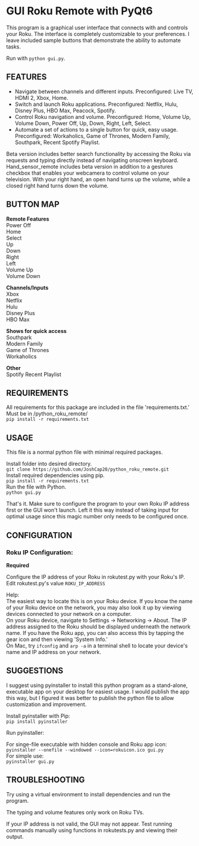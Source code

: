 # GUI Roku Remote with PyQt6
This program is a graphical user interface that connects with and controls your Roku. The interface is completely customizable to your preferences. I leave included sample buttons that demonstrate the ability to automate tasks.

Run with `python gui.py`.

FEATURES
------------
- Navigate between channels and different inputs. Preconfigured: Live TV, HDMI 2, Xbox, Home.  
- Switch and launch Roku applications. Preconfigured: Netflix, Hulu, Disney Plus, HBO Max, Peacock, Spotify.  
- Control Roku navigation and volume. Preconfigured: Home, Volume Up, Volume Down, Power Off, Up, Down, Right, Left, Select.  
- Automate a set of actions to a single button for quick, easy usage. Preconfigured: Workaholics, Game of Thrones, Modern Family, Southpark, Recent Spotify Playlist.  

Beta version includes better search functionality by accessing the Roku via requests and typing directly instead of navigating onscreen keyboard.
Hand_sensor_remote includes beta version in addition to a gestures checkbox that enables your webcamera to control volume on your television. With your right hand, an open hand turns up the volume, while a closed right hand turns down the volume. 
  

BUTTON MAP  
------------
**Remote Features**   
Power Off  
Home  
Select  
Up  
Down  
Right  
Left  
Volume Up  
Volume Down  
  
**Channels/Inputs**  
Xbox  
Netflix  
Hulu  
Disney Plus  
HBO Max  
  
     
**Shows for quick access**  
Southpark  
Modern Family  
Game of Thrones  
Workaholics  
      
  
**Other**  
Spotify Recent Playlist  
       

REQUIREMENTS
------------
All requirements for this package are included in the file 'requirements.txt.' Must be in /python_roku_remote/    
`pip install -r requirements.txt`  

USAGE
-------------
This file is a normal python file with minimal required packages.

Install folder into desired directory.  
`git clone https://github.com/JoshCap20/python_roku_remote.git`  
Install required dependencies using pip.  
`pip install -r requirements.txt`  
Run the file with Python.  
`python gui.py`  

That's it. Make sure to configure the program to your own Roku IP address first or the GUI won't launch. Left it this way instead of taking input for optimal usage since this magic number only needs to be configured once.


CONFIGURATION
-------------

### Roku IP Configuration:  
**Required**  
  
Configure the IP address of your Roku in rokutest.py with your Roku's IP.   
Edit rokutest.py's value `ROKU_IP_ADDRESS`  
  
Help:  
The easiest way to locate this is on your Roku device. If you know the name of your Roku device on the network, you may also look it up by viewing devices connected to your network on a computer.  
On your Roku device, navigate to Settings -> Networking -> About. The IP address assigned to the Roku should be displayed underneath the network name. If you have the Roku app, you can also access this by tapping the gear icon and then viewing 'System Info.'   
On Mac, try `ifconfig` and `arp -a` in a terminal shell to locate your device's name and IP address on your network.  

SUGGESTIONS
---------------
I suggest using pyinstaller to install this python program as a stand-alone, executable app on your desktop for easiest usage. I would publish the app this way, but I figured it was better to publish the python file to allow customization and improvement.    
  
Install pyinstaller with Pip:  
`pip install pyinstaller`  
  
Run pyinstaller:  
  
For singe-file executable with hidden console and Roku app icon:  
`pyinstaller --onefile --windowed --icon=rokuicon.ico gui.py`  
For simple use:  
`pyinstaller gui.py`  



TROUBLESHOOTING
---------------

Try using a virtual environment to install dependencies and run the program.  

The typing and volume features only work on Roku TVs.

If your IP address is not valid, the GUI may not appear. Test running commands manually using functions in rokutests.py and viewing their output.
